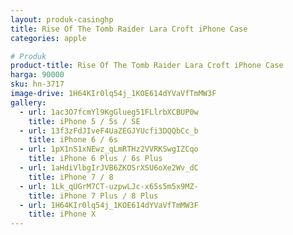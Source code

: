 ```yaml
---
layout: produk-casinghp
title: Rise Of The Tomb Raider Lara Croft iPhone Case
categories: apple

# Produk
product-title: Rise Of The Tomb Raider Lara Croft iPhone Case
harga: 90000
sku: hn-3717
image-drive: 1H64KIr0lq54j_1KOE614dYVaVfTmMW3F
gallery:
  - url: 1ac3O7fcmYl9KgGlueg51FLlrbXCBUP0w
    title: iPhone 5 / 5s / SE
  - url: 13f3zFdJIveF4UaZEGJYUcfi3DQQbCc_b
    title: iPhone 6 / 6s
  - url: 1pX1nS1xNEwz_qLmRTHz2VVRKSwgIZCqo
    title: iPhone 6 Plus / 6s Plus
  - url: 1aHdiVlbgIrJVB6ZKOSrXSU6oXe2Wv_dC
    title: iPhone 7 / 8
  - url: 1Lk_qUGrM7CT-uzpwLJc-x65s5m5x9MZ-
    title: iPhone 7 Plus / 8 Plus
  - url: 1H64KIr0lq54j_1KOE614dYVaVfTmMW3F
    title: iPhone X
---
```

